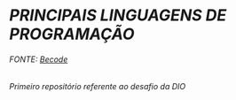 # *PRINCIPAIS LINGUAGENS DE PROGRAMAÇÃO*
###### FONTE: [Becode](https://becode.com.br/principais-linguagens-de-programacao/)

###### _Primeiro repositório referente ao desafio da DIO_
